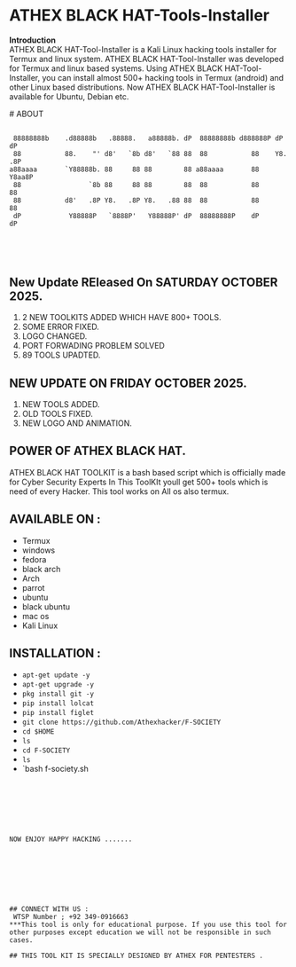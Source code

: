# ATHEX BLACK HAT-Tools-Installer
<b>Introduction</b><br>
ATHEX BLACK HAT-Tool-Installer is a Kali Linux hacking tools installer for Termux and linux system. ATHEX BLACK HAT-Tool-Installer was developed for Termux and linux based systems. Using ATHEX BLACK HAT-Tool-Installer, you can install almost 500+ hacking tools in Termux (android) and other Linux based distributions. Now ATHEX BLACK HAT-Tool-Installer is available for Ubuntu, Debian etc.


﻿# ABOUT
##
```
 88888888b    .d88888b   .88888.   a88888b. dP  88888888b d888888P dP    dP 
 88           88.    "' d8'   `8b d8'   `88 88  88           88    Y8.  .8P 
a88aaaa       `Y88888b. 88     88 88        88 a88aaaa       88     Y8aa8P  
 88                 `8b 88     88 88        88  88           88       88    
 88           d8'   .8P Y8.   .8P Y8.   .88 88  88           88       88    
 dP            Y88888P   `8888P'   Y88888P' dP  88888888P    dP       dP    
                                                                            
                                                                            
                                                                                                                  
                                                                  
```
## New Update REleased On SATURDAY OCTOBER 2025.
1. 2 NEW TOOLKITS ADDED WHICH HAVE 800+ TOOLS.
2. SOME ERROR FIXED.
3. LOGO CHANGED.
4. PORT FORWADING PROBLEM SOLVED
5. 89 TOOLS UPADTED.

## NEW UPDATE ON FRIDAY OCTOBER 2025. 
1. NEW TOOLS ADDED.
2. OLD TOOLS FIXED.
3. NEW LOGO AND ANIMATION.

## POWER OF ATHEX BLACK HAT.




ATHEX BLACK HAT TOOLKIT is a bash based script which is officially made for Cyber Security Experts In This ToolKIt youll get 500+ tools which is need of every Hacker. This tool works on All os also termux.


## AVAILABLE ON :

* Termux
* windows
* fedora
* black arch
* Arch
* parrot
* ubuntu
* black ubuntu
* mac os
* Kali Linux


## INSTALLATION :

* `apt-get update -y`
* `apt-get upgrade -y`
* `pkg install git -y`
* `pip install lolcat`
* `pip install figlet`
* `git clone https://github.com/Athexhacker/F-SOCIETY`
* `cd $HOME`
* `ls`
* `cd F-SOCIETY`
* `ls`
* `bash f-society.sh
```







NOW ENJOY HAPPY HACKING .......








## CONNECT WITH US :
 WTSP Number ; +92 349-0916663
***This tool is only for educational purpose. If you use this tool for other purposes except education we will not be responsible in such cases.

## THIS TOOL KIT IS SPECIALLY DESIGNED BY ATHEX FOR PENTESTERS .
